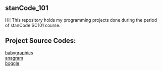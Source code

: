## stanCode_101
Hi!
This repository holds my programming projects done during the period of stanCode SC101 course.

## Project Source Codes:
[babygraphics](https://github.com/peggymay2/stanCode_SC101/tree/main/stanCode_SC101/babygraphics)\
[anagram](https://github.com/peggymay2/stanCode_SC101/tree/main/stanCode_SC101/anagram)\
[boggle](https://github.com/peggymay2/stanCode_SC101/tree/main/stanCode_SC101/boggle)
